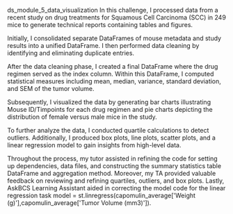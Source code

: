 ds_module_5_data_visualization
In this challenge, I processed data from a recent study on drug treatments for Squamous Cell Carcinoma (SCC) in 249 mice to generate technical reports containing tables and figures.

Initially, I consolidated separate DataFrames of mouse metadata and study results into a unified DataFrame. I then performed data cleaning by identifying and eliminating duplicate entries.

After the data cleaning phase, I created a final DataFrame where the drug regimen served as the index column. Within this DataFrame, I computed statistical measures including mean, median, variance, standard deviation, and SEM of the tumor volume.

Subsequently, I visualized the data by generating bar charts illustrating Mouse ID/Timpoints for each drug regimen and pie charts depicting the distribution of female versus male mice in the study.

To further analyze the data, I conducted quartile calculations to detect outliers. Additionally, I produced box plots, line plots, scatter plots, and a linear regression model to gain insights from high-level data.

Throughout the process, my tutor assisted in refining the code for setting up dependencies, data files, and constructing the summary statistics table DataFrame and aggregation method. Moreover, my TA provided valuable feedback on reviewing and refining quartiles, outliers, and box plots. Lastly, AskBCS Learning Assistant aided in correcting the model code for the linear regression task model = st.linregress(capomulin_average['Weight (g)'],capomulin_average['Tumor Volume (mm3)']).
